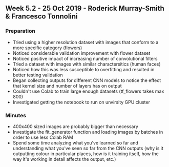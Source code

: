 ## Week 5.2 - 25 Oct 2019 - Roderick Murray-Smith & Francesco Tonnolini

### Preparation
* Tried using a higher resolution dataset with images that conform to a more specific category (flowers)
* Noticed considerable validation improvement with flower dataset
* Noticed positive impact of increasing number of convolutional filters
* Tried a dataset with images with similar charactersitics (human faces)
* Noticed how this was less susceptible to overfitting and resulted in better testing validation
* Began collecting outputs for different CNN models to notice the effect that kernel size and number of layers has on output
* Couldn't use Colab to train large enough datasets (tf_flowers takes max 800)
* Investigated getting the notebook to run on unvirsity GPU cluster

### Minutes
* 400x400 sized images are probably bigger than necessary
* Investigate the fit_generator function and loading images by batches in order to use less Colab RAM
* Spend some time analyzing what you've learned so far and understanding what you've seen so far from the CNN outputs (why is it outputting colour in particular places, how is it training itself, how the way it's working in detail affects the output, etc.)
